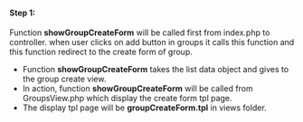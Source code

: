 #### Step 1:

Function **showGroupCreateForm** will be called first from index.php to controller. when user clicks on add button in groups it calls this function and this function redirect to the create form of group.

- Function **showGroupCreateForm** takes the list data object and gives to the group create view.
- In action, function **showGroupCreateForm** will be called from GroupsView.php which display the create form tpl page.
- The display tpl page will be **groupCreateForm.tpl** in views folder.
